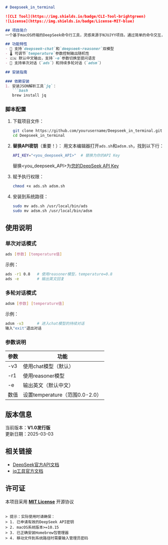 ```markdown
# Deepseek_in_terminal

![CLI Tool](https://img.shields.io/badge/CLI-Tool-brightgreen) 
![License](https://img.shields.io/badge/License-MIT-blue)

## 项目简介
一个基于macOS终端的DeepSeek命令行工具，灵感来源于NJUJYY项目。通过简单的命令交互，直接调用DeepSeek API实现智能对话和推理功能，支持流式响应和多轮对话。

## 功能特性
- 🚀 支持`deepseek-chat`和`deepseek-reasoner`双模型
- 🌡️ 可调节`temperature`参数控制输出随机性
- 🇨🇳 默认中文输出，支持`-e`参数切换至提问语言
- 💬 支持单次对话（`ads`）和持续多轮对话（`adsm`）

## 安装指南

### 依赖安装
1. 安装JSON解析工具`jq`：
   ```bash
   brew install jq
   ```

### 脚本配置
1. 下载项目文件：
   ```bash
   git clone https://github.com/yourusername/Deepseek_in_terminal.git
   cd Deepseek_in_terminal
   ```

2. **替换API密钥**（重要！）：
   用文本编辑器打开`ads.sh`和`adsm.sh`，找到以下行：
   ```bash
   API_KEY="<you_deepseek_API>"  # 替换为你的API Key
   ```
   替换<you_deepseek_API>为[您的DeepSeek API Key](https://platform.deepseek.com/api-keys)

3. 赋予执行权限：
   ```bash
   chmod +x ads.sh adsm.sh
   ```

4. 安装到系统路径：
   ```bash
   sudo mv ads.sh /usr/local/bin/ads
   sudo mv adsm.sh /usr/local/bin/adsm
   ```

## 使用说明

### 单次对话模式
```bash
ads [参数] [temperature值]
```
示例：
```bash
ads -r1 0.8   # 使用reasoner模型，temperature=0.8
ads -e        # 输出英文回复
```

### 多轮对话模式
```bash
adsm [参数] [temperature值]
```
示例：
```bash
adsm -v3      # 进入chat模型的持续对话
输入"exit"退出对话
```

### 参数说明
| 参数 | 功能                          |
|------|-----------------------------|
| -v3  | 使用chat模型（默认）           |
| -r1  | 使用reasoner模型              |
| -e   | 输出英文（默认中文）           |
| 数值 | 设置temperature（范围0.0-2.0）|



## 版本信息
当前版本：**V1.0发行版**  
更新日期：2025-03-03

## 相关链接
- [DeepSeek官方API文档](https://api-docs.deepseek.com/)
- [jq工具官方文档](https://stedolan.github.io/jq/)

## 许可证
本项目采用 **[MIT License](LICENSE)** 开源协议
```

> 提示：实际使用时请确保：
> 1. 已申请有效的DeepSeek API密钥
> 2. macOS系统版本>=10.15
> 3. 已正确安装Homebrew包管理器
> 4. 移动文件到系统路径时需要输入管理员密码